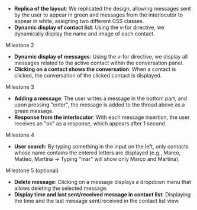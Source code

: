 - **Replica of the layout**: We replicated the design, allowing messages sent by the user to appear in green and messages from the interlocutor to appear in white, assigning two different CSS classes.
- **Dynamic display of contact list**: Using the v-for directive, we dynamically display the name and image of each contact.

Milestone 2

- **Dynamic display of messages**: Using the v-for directive, we display all messages related to the active contact within the conversation panel.
- **Clicking on a contact shows the conversation**: When a contact is clicked, the conversation of the clicked contact is displayed.

Milestone 3

- **Adding a message**: The user writes a message in the bottom part, and upon pressing "enter", the message is added to the thread above as a green message.
- **Response from the interlocutor**: With each message insertion, the user receives an "ok" as a response, which appears after 1 second.

Milestone 4

- **User search**: By typing something in the input on the left, only contacts whose name contains the entered letters are displayed (e.g., Marco, Matteo, Martina -> Typing "mar" will show only Marco and Martina).

Milestone 5 (optional)

- **Delete message**: Clicking on a message displays a dropdown menu that allows deleting the selected message.
- **Display time and last sent/received message in contact list**: Displaying the time and the last message sent/received in the contact list view.
